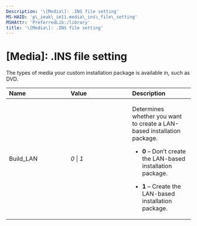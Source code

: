 ```yaml
---
Description: '\[Media\]: .INS file setting'
MS-HAID: 'p\_ieak\_ie11.media\_ins\_file\_setting'
MSHAttr: 'PreferredLib:/library'
title: '\[Media\]: .INS file setting'
---
```


# \[Media\]: .INS file setting


The types of media your custom installation package is available in, such as DVD.

<table>
<colgroup>
<col width="33%" />
<col width="33%" />
<col width="33%" />
</colgroup>
<thead>
<tr class="header">
<th align="left">Name</th>
<th align="left">Value</th>
<th align="left">Description</th>
</tr>
</thead>
<tbody>
<tr class="odd">
<td align="left"><p>Build_LAN</p></td>
<td align="left"><p><em>0</em> | <em>1</em></p></td>
<td align="left"><p>Determines whether you want to create a LAN-based installation package.</p>
<ul>
<li><p><strong>0</strong> – Don’t create the LAN-based installation package.</p></li>
<li><p><strong>1</strong> – Create the LAN-based installation package.</p></li>
</ul></td>
</tr>
</tbody>
</table>

 

 

 



